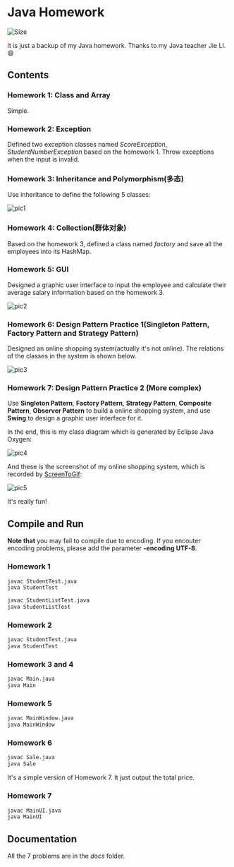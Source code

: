 # Java Homework

![Size](https://github-size-badge.herokuapp.com/jerrymakesjelly/java-homework.svg)

It is just a backup of my Java homework. Thanks to my Java teacher Jie LI. :smile:

## Contents
### Homework 1: Class and Array
Simple.

### Homework 2: Exception
Defined two exception classes named *ScoreException*, *StudentNumberException* based on the homework 1. Throw exceptions when the input is invalid.

### Homework 3: Inheritance and Polymorphism(多态)
Use inheritance to define the following 5 classes:

![pic1](https://user-images.githubusercontent.com/6760674/38498254-5f730206-3c36-11e8-8699-adcf21e659c6.png)

### Homework 4: Collection(群体对象)
Based on the homework 3, defined a class named *factory* and save all the employees into its HashMap.

### Homework 5: GUI
Designed a graphic user interface to input the employee and calculate their average salary information based on the homework 3.

![pic2](https://user-images.githubusercontent.com/6760674/38498641-abe96160-3c37-11e8-8084-d6a627f1874d.png)

### Homework 6: Design Pattern Practice 1(Singleton Pattern, Factory Pattern and Strategy Pattern)
Designed an online shopping system(actually it's not online). The relations of the classes in the system is shown below.

![pic3](https://user-images.githubusercontent.com/6760674/38499705-ffe0d35e-3c3a-11e8-8d37-8ed29accf830.png)

### Homework 7: Design Pattern Practice 2 (More complex)
Use **Singleton Pattern**, **Factory Pattern**, **Strategy Pattern**, **Composite Pattern**, **Observer Pattern** to build a online shopping system, and use **Swing** to design a graphic user interface for it.

In the end, this is my class diagram which is generated by Eclipse Java Oxygen:

![pic4](https://user-images.githubusercontent.com/6760674/38500277-8799804c-3c3c-11e8-9d2d-cb560427c841.png)

And these is the screenshot of my online shopping system, which is recorded by [ScreenToGif](https://github.com/NickeManarin/ScreenToGif):

![pic5](https://user-images.githubusercontent.com/6760674/38500713-cfb3f0dc-3c3d-11e8-9679-a28c42e7b2aa.gif)

It's really fun!


## Compile and Run
**Note that** you may fail to compile due to encoding. If you encouter encoding problems, please add the parameter **-encoding UTF-8**.

### Homework 1
```bash
javac StudentTest.java
java StudentTest
```
```bash
javac StudentListTest.java
java StudentListTest
```

### Homework 2
```bash
javac StudentTest.java
java StudentTest
```

### Homework 3 and 4
```bash
javac Main.java
java Main
```

### Homework 5
```bash
javac MainWindow.java
java MainWindow
```

### Homework 6
```bash
javac Sale.java
java Sale
```
It's a simple version of Homework 7. It just output the total price.

### Homework 7
```bash
javac MainUI.java
java MainUI
```

## Documentation
All the 7 problems are in the *docs* folder.
